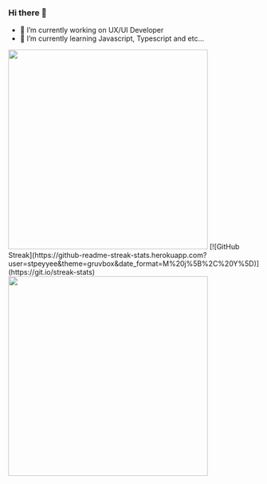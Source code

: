 ### Hi there 👋


<!-- **stpeyyee/stpeyyee** is a ✨ _special_ ✨ repository because its `README.md` (this file) appears on your GitHub profile.

Here are some ideas to get you started: -->

- 🔭 I’m currently working on UX/UI Developer
- 🌱 I’m currently learning Javascript, Typescript and etc...
<!-- - 👯 I’m looking to collaborate on ...
- 🤔 I’m looking for help with ...
- 💬 Ask me about ...
- 📫 How to reach me: ...
- 😄 Pronouns: ...
- ⚡ Fun fact: ...
 -->
 
 <img src="https://github-readme-stats.vercel.app/api?username=stpeyyee&show_icons=true&theme=ADD_THEME_HERE" width="400">
 [![GitHub Streak](https://github-readme-streak-stats.herokuapp.com?user=stpeyyee&theme=gruvbox&date_format=M%20j%5B%2C%20Y%5D)](https://git.io/streak-stats)
 
 <img src="https://github-readme-streak-stats.herokuapp.com?user=stpeyyee&theme=gruvbox&date_format=M%20j%5B%2C%20Y%5D" width="400">
 


